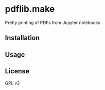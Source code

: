 # pdflib.make

Pretty printing of PDFs from Jupyter notebooks

## Installation


## Usage

## License

GPL v3